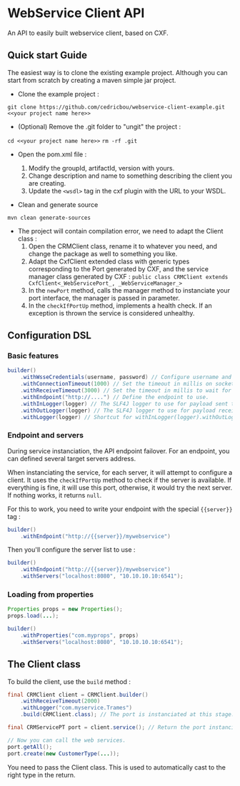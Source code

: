 # WebService Client API

An API to easily built webservice client, based on CXF.

## Quick start Guide

The easiest way is to clone the existing example project. Although you can start from scratch by creating a maven simple jar project.

+ Clone the example project :

`git clone https://github.com/cedricbou/webservice-client-example.git <<your project name here>>`

+ (Optional) Remove the .git folder to "ungit" the project :

`cd <<your project name here>>`
`rm -rf .git`

+ Open the pom.xml file :
    1. Modify the groupId, artifactId, version with yours.
    2. Change description and name to something describing the client you are creating.
    3. Update the `<wsdl>` tag in the cxf plugin with the URL to your WSDL.

+ Clean and generate source

`mvn clean generate-sources`

+ The project will contain compilation error, we need to adapt the Client class :
    1. Open the CRMClient class, rename it to whatever you need, and change the package as well to something you like.
    2. Adapt the CxfClient extended class with generic types corresponding to the Port generated by CXF, and the service manager class generated by CXF :
    `public class CRMClient extends CxfClient<_WebServicePort_, _WebServiceManager_>`
    3. In the `newPort` method, calls the manager method to instanciate your port interface, the manager is passed in parameter.
    4. In the `checkIfPortUp` method, implements a health check. If an exception is thrown the service is considered unhealthy.
    
## Configuration DSL 

### Basic features

```java
builder()
	.withWsseCredentials(username, password) // Configure username and password using the WSSE standard, as PasswordText.
	.withConnectionTimeout(1000) // Set the timeout in millis on socket connection
	.withReceiveTimeout(3000) // Set the timeout in millis to wait for data.
	.withEndpoint("http://....") // Define the endpoint to use.
	.withInLogger(logger) // The SLF4J logger to use for payload sent to the server, the level is INFO.
	.withOutLogger(logger) // The SLF4J logger to use for payload received from the server, the level is INFO.
	.withLogger(logger) // Shortcut for withInLogger(logger).withOutLogger(logger)
```

### Endpoint and servers

During service instanciation, the API endpoint failover. For an endpoint,
you can defined several target servers address.

When instanciating the service, for each server, it will attempt to configure a client. It uses the `checkIfPortUp` method to check if the server is available. If everything is fine, it will use this port, otherwise, it would try the next server. If nothing works, it returns `null`.

For this to work, you need to write your endpoint with the special `{{server}}` tag :

```java
builder()
    .withEndpoint("http://{{server}}/mywebservice")
```

Then you'll configure the server list to use :

```java
builder()
    .withEndpoint("http://{{server}}/mywebservice")
    .withServers("localhost:8080", "10.10.10.10:6541");
```

### Loading from properties

```java
Properties props = new Properties();
props.load(...);

builder()
    .withProperties("com.myprops", props)
    .withServers("localhost:8080", "10.10.10.10:6541");
```

## The Client class

To build the client, use the `build` method : 

```java
final CRMClient client = CRMClient.builder()
	.withReceiveTimeout(2000)
	.withLogger("com.myservice.Trames")
	.build(CRMClient.class); // The port is instanciated at this stage.

final CRMServicePT port = client.service(); // Return the port instanciated above.

// Now you can call the web services.
port.getAll();
port.create(new CustomerType(...));
```

You need to pass the Client class. This is used to automatically cast to the right type in the return.



    



